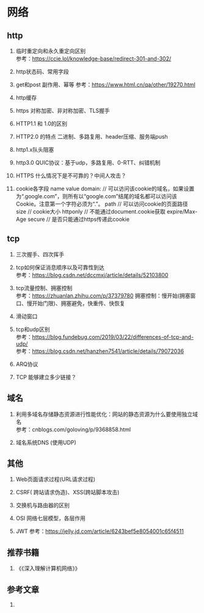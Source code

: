 # 网络

## http

1. 临时重定向和永久重定向区别<br>
参考：https://ccie.lol/knowledge-base/redirect-301-and-302/

2. http状态码、常用字段
   
3. get和post
副作用、幂等
参考：https://www.html.cn/qa/other/19270.html

4. http缓存

5. https
对称加密、非对称加密、TLS握手

6. HTTP1.1 和 1.0的区别
  
7. HTTP2.0 的特点
二进制、多路复用、header压缩、服务端push

8. http1.x队头阻塞

9. http3.0
QUIC协议：基于udp，多路复用、0-RTT、纠错机制

10. HTTPS 什么情况下是不可靠的？中间人攻击？
    
11. cookie各字段
  name
  value
  domain: // 可以访问该cookie的域名，如果设置为“.google.com”，则所有以“google.com”结尾的域名都可以访问该Cookie。注意第一个字符必须为“.”。
  path // 可以访问cookie的页面路径
  size // cookie大小
  httponly // 不能通过document.cookie获取
  expire/Max-Age
  secure // 是否只能通过https传递此cookie

## tcp

1. 三次握手、四次挥手
  
2. tcp如何保证消息顺序以及可靠性到达<br>
参考：https://blog.csdn.net/dccmxj/article/details/52103800

3. tcp流量控制、拥塞控制<br>
参考：https://zhuanlan.zhihu.com/p/37379780
拥塞控制：慢开始(拥塞窗口、慢开始门限)、拥塞避免，快重传、快恢复

4. 滑动窗口<br>

4. tcp和udp区别<br>
参考：https://blog.fundebug.com/2019/03/22/differences-of-tcp-and-udp/<br>
参考：https://blog.csdn.net/hanzhen7541/article/details/79072036<br>

5. ARQ协议

6. TCP 能够建立多少链接？

## 域名

1. 利用多域名存储静态资源进行性能优化：网站的静态资源为什么要使用独立域名<br>
参考：cnblogs.com/goloving/p/9368858.html

2. 域名系统DNS (使用UDP)

## 其他

1. Web页面请求过程(URL请求过程)

2. CSRF( 跨站请求伪造)、XSS(跨站脚本攻击)
   
3. 交换机与路由器的区别

4. OSI 网络七层模型，各层作用

5. JWT
参考：https://jelly.jd.com/article/6243bef5e8054001c65f4511
## 推荐书籍
1. 《《深入理解计算机网络》》

## 参考文章
1. 